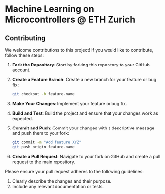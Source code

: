 # Machine Learning on Microcontrollers @ ETH Zurich

## Contributing

We welcome contributions to this project! If you would like to contribute, follow these steps:

1. **Fork the Repository**: Start by forking this repository to your GitHub account.

2. **Create a Feature Branch**: Create a new branch for your feature or bug fix:

   ```bash
   git checkout -b feature-name
   ```
3. **Make Your Changes**: Implement your feature or bug fix.
4. **Build and Test**: Build the project and ensure that your changes work as expected.
5. **Commit and Push**: Commit your changes with a descriptive message and push them to your fork:
   ```bash
   git commit -m "Add feature XYZ"
   git push origin feature-name
   ```
6. **Create a Pull Request**: Navigate to your fork on GitHub and create a pull request to the main repository.

Please ensure your pull request adheres to the following guidelines:

1. Clearly describe the changes and their purpose.
2. Include any relevant documentation or tests.
